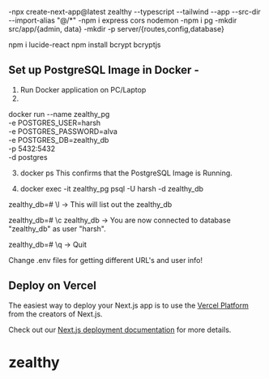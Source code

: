 -npx create-next-app@latest zealthy --typescript --tailwind --app --src-dir --import-alias "@/*"
-npm i express cors nodemon
-npm i pg
-mkdir src/app/{admin, data}
-mkdir -p server/{routes,config,database}

npm i lucide-react
npm install bcrypt bcryptjs

## Set up PostgreSQL Image in Docker -
1. Run Docker application on PC/Laptop
2. 
docker run --name zealthy_pg \
  -e POSTGRES_USER=harsh \
  -e POSTGRES_PASSWORD=alva \
  -e POSTGRES_DB=zealthy_db \
  -p 5432:5432 \
  -d postgres

3. docker ps
This confirms that the PostgreSQL Image is Running.

4. docker exec -it zealthy_pg psql -U harsh -d zealthy_db

zealthy_db=# \l
-> This will list out the zealthy_db

zealthy_db=# \c zealthy_db
-> You are now connected to database "zealthy_db" as user "harsh".

zealthy_db=# \q
-> Quit

Change .env files for getting different URL's and user info!

## Deploy on Vercel

The easiest way to deploy your Next.js app is to use the [Vercel Platform](https://vercel.com/new?utm_medium=default-template&filter=next.js&utm_source=create-next-app&utm_campaign=create-next-app-readme) from the creators of Next.js.

Check out our [Next.js deployment documentation](https://nextjs.org/docs/app/building-your-application/deploying) for more details.
# zealthy
